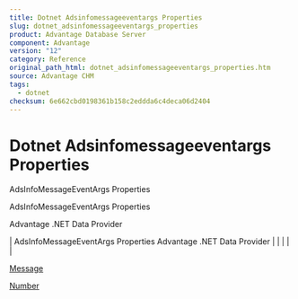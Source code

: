 ```yaml
---
title: Dotnet Adsinfomessageeventargs Properties
slug: dotnet_adsinfomessageeventargs_properties
product: Advantage Database Server
component: Advantage
version: "12"
category: Reference
original_path_html: dotnet_adsinfomessageeventargs_properties.htm
source: Advantage CHM
tags:
  - dotnet
checksum: 6e662cbd0198361b158c2eddda6c4deca06d2404
---
```


# Dotnet Adsinfomessageeventargs Properties

AdsInfoMessageEventArgs Properties

AdsInfoMessageEventArgs Properties

Advantage .NET Data Provider

| AdsInfoMessageEventArgs Properties  Advantage .NET Data Provider |  |  |  |  |

[Message](dotnet_adsinfomessageeventargs_message.md)

[Number](dotnet_adsinfomessageeventargs_number.md)
